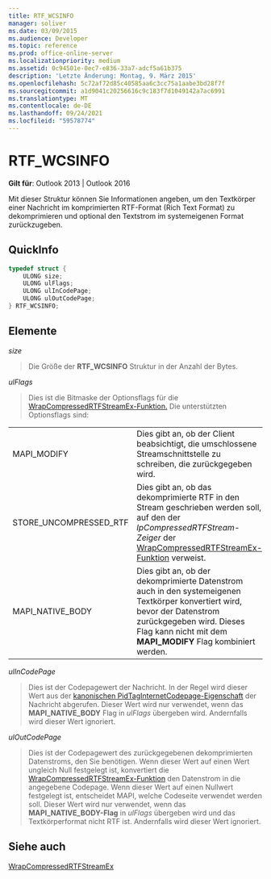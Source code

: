 ```yaml
---
title: RTF_WCSINFO
manager: soliver
ms.date: 03/09/2015
ms.audience: Developer
ms.topic: reference
ms.prod: office-online-server
ms.localizationpriority: medium
ms.assetid: 0c94501e-0ec7-e836-33a7-adcf5a61b375
description: 'Letzte Änderung: Montag, 9. März 2015'
ms.openlocfilehash: 5c72af72d85c40585aa6c3cc75a1aabe3bd28f7f
ms.sourcegitcommit: a1d9041c20256616c9c183f7d1049142a7ac6991
ms.translationtype: MT
ms.contentlocale: de-DE
ms.lasthandoff: 09/24/2021
ms.locfileid: "59578774"
---
```

# <a name="rtf_wcsinfo"></a>RTF_WCSINFO

  
  
**Gilt für**: Outlook 2013 | Outlook 2016 
  
Mit dieser Struktur können Sie Informationen angeben, um den Textkörper einer Nachricht im komprimierten RTF-Format (Rich Text Format) zu dekomprimieren und optional den Textstrom im systemeigenen Format zurückzugeben.
  
## <a name="quick-info"></a>QuickInfo

```cpp
typedef struct { 
    ULONG size; 
    ULONG ulFlags; 
    ULONG ulInCodePage; 
    ULONG ulOutCodePage; 
} RTF_WCSINFO;

```

## <a name="members"></a>Elemente

 _size_
  
> Die Größe der **RTF_WCSINFO** Struktur in der Anzahl der Bytes. 
    
 _ulFlags_
  
> Dies ist die Bitmaske der Optionsflags für die [WrapCompressedRTFStreamEx-Funktion.](wrapcompressedrtfstreamex.md) Die unterstützten Optionsflags sind: 
    
|||
|:-----|:-----|
|MAPI_MODIFY  <br/> |Dies gibt an, ob der Client beabsichtigt, die umschlossene Streamschnittstelle zu schreiben, die zurückgegeben wird.  <br/> |
|STORE_UNCOMPRESSED_RTF  <br/> |Dies gibt an, ob das dekomprimierte RTF in den Stream geschrieben werden soll, auf den der  _lpCompressedRTFStream-Zeiger_ der [WrapCompressedRTFStreamEx-Funktion](wrapcompressedrtfstreamex.md) verweist.  <br/> |
|MAPI_NATIVE_BODY  <br/> |Dies gibt an, ob der dekomprimierte Datenstrom auch in den systemeigenen Textkörper konvertiert wird, bevor der Datenstrom zurückgegeben wird. Dieses Flag kann nicht mit dem **MAPI_MODIFY** Flag kombiniert werden.  <br/> |
   
 _ulInCodePage_
  
> Dies ist der Codepagewert der Nachricht. In der Regel wird dieser Wert aus der [kanonischen PidTagInternetCodepage-Eigenschaft](pidtaginternetcodepage-canonical-property.md) der Nachricht abgerufen. Dieser Wert wird nur verwendet, wenn das **MAPI_NATIVE_BODY** Flag in  _ulFlags_ übergeben wird. Andernfalls wird dieser Wert ignoriert.
    
 _ulOutCodePage_
  
> Dies ist der Codepagewert des zurückgegebenen dekomprimierten Datenstroms, den Sie benötigen. Wenn dieser Wert auf einen Wert ungleich Null festgelegt ist, konvertiert die [WrapCompressedRTFStreamEx-Funktion](wrapcompressedrtfstreamex.md) den Datenstrom in die angegebene Codepage. Wenn dieser Wert auf einen Nullwert festgelegt ist, entscheidet MAPI, welche Codeseite verwendet werden soll. Dieser Wert wird nur verwendet, wenn das **MAPI_NATIVE_BODY-Flag** in  _ulFlags_ übergeben wird und das Textkörperformat nicht RTF ist. Andernfalls wird dieser Wert ignoriert.
    
## <a name="see-also"></a>Siehe auch



[WrapCompressedRTFStreamEx](wrapcompressedrtfstreamex.md)

